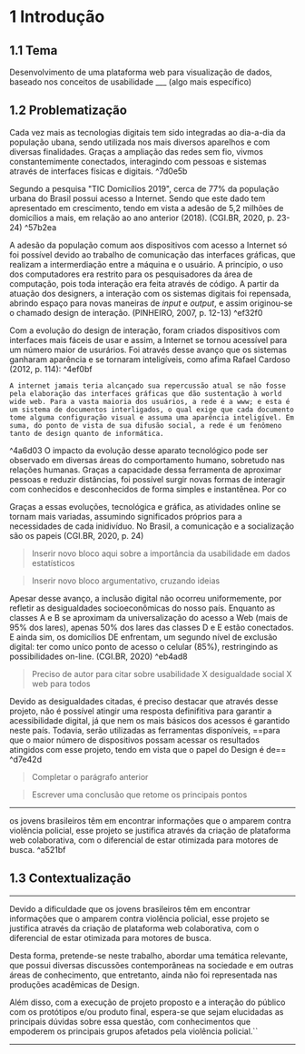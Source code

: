 # 1 Introdução
## 1.1 Tema
Desenvolvimento de uma plataforma web para visualização de dados, baseado nos conceitos de usabilidade ___ (algo mais específico)

## 1.2 Problematização
Cada vez mais as tecnologias digitais tem sido integradas ao dia-a-dia da população ubana, sendo utilizada nos mais diversos aparelhos e com diversas finalidades. Graças a ampliação das redes sem fio, vivmos constantemimente conectados, interagindo com pessoas e sistemas através de interfaces físicas e digitais. ^7d0e5b

Segundo a pesquisa "TIC Domicílios 2019", cerca de 77% da população urbana do Brasil possui acesso a Internet. Sendo que este dado tem apresentado em crescimento, tendo em vista a adesão de 5,2 milhões de domicílios a mais, em relação ao ano anterior (2018). (CGI.BR, 2020, p. 23-24) ^57b2ea

A adesão da população comum aos dispositivos com acesso a Internet só foi possível devido ao trabalho de comunicação das interfaces gráficas, que realizam a intermerdiação entre a máquina e o usuário. A princípio, o uso dos computadores era restrito para os pesquisadores da área de computação, pois toda interação era feita através de código. A partir da atuação dos designers, a interação com os sistemas digitais foi repensada, abrindo espaço para novas maneiras de *input* e *output*, e assim  originou-se o chamado design de interação. (PINHEIRO, 2007, p. 12-13) ^ef32f0

Com a evolução do design de interação, foram criados dispositivos com interfaces mais fáceis de usar e assim, a Internet se tornou acessível para um número maior de usurários. Foi através desse avanço que os sistemas ganharam aparência e se tornaram inteligíveis, como afima Rafael Cardoso (2012, p. 114): ^4ef0bf

```
A internet jamais teria alcançado sua repercussão atual se não fosse pela elaboração das interfaces gráficas que dão sustentação à world wide web. Para a vasta maioria dos usuários, a rede é a www; e esta é um sistema de documentos interligados, o qual exige que cada documento tome alguma configuração visual e assuma uma aparência inteligível. Em suma, do ponto de vista de sua difusão social, a rede é um fenômeno tanto de design quanto de informática. 
````

^4a6d03
O impacto da evolução desse aparato tecnológico pode ser observado em diversas áreas do comportamento humano, sobretudo nas relações humanas. Graças a capacidade dessa ferramenta de aproximar pessoas e reduzir distâncias, foi possível surgir novas formas de interagir com conhecidos e desconhecidos de forma simples e instantênea. Por co

Graças a essas evoluções, tecnológica e gráfica, as atividades online se tornam mais variadas, assumindo significados próprios para a necessidades de cada inidivíduo. No Brasil, a comunicação e a socialização são os papeis 
(CGI.BR, 2020, p. 24)
> Inserir novo bloco aqui sobre a importância da usabilidade em dados estatísticos

> Inserir novo bloco argumentativo, cruzando ideias

 Apesar desse avanço, a inclusão digital não ocorreu uniformemente, por refletir as desigualdades socioeconômicas do nosso país. Enquanto as classes A e B se aproximam da universalização do acesso a Web (mais de 95% dos lares), apenas 50% dos lares das classes D e E estão conectados. E ainda sim, os domicílios DE enfrentam, um segundo nível de exclusão digital: ter como uníco ponto de acesso o celular (85%), restringindo as possibilidades on-line. (CGI.BR, 2020) ^eb4ad8

> Preciso de autor para citar sobre usabilidade X desigualdade social X web para todos

Devido as desigualdades citadas, é preciso destacar que através desse projeto, não é possível atingir uma resposta definifitiva para garantir a acessibilidade digital, já que nem os mais básicos dos acessos é garantido neste país. Todavia, serão utilizadas as ferramentas disponíveis, ==para que o maior número de dispositivos possam acessar os resultados atingidos com esse projeto, tendo em vista que o papel do Design é de==  ^d7e42d
> Completar o parágrafo anterior

> Escrever uma conclusão que retome os principais pontos


---

os jovens brasileiros têm em encontrar informações que o amparem contra violência policial, esse projeto se justifica através da criação de plataforma web colaborativa, com o diferencial de estar otimizada para motores de busca. ^a521bf


## 1.3 Contextualização


---
Devido a dificuldade que os jovens brasileiros têm em encontrar informações que o amparem contra violência policial, esse projeto se justifica através da criação de plataforma web colaborativa, com o diferencial de estar otimizada para motores de busca.

Desta forma, pretende-se neste trabalho, abordar uma temática relevante, que possui diversas discussões contemporâneas na sociedade e em outras áreas de conhecimento, que entretanto, ainda não foi representada nas produções acadêmicas de Design.

Além disso, com a execução de projeto proposto e a interação do público com os protótipos e/ou produto final, espera-se que sejam elucidadas as principais dúvidas sobre essa questão, com conhecimentos que empoderem os principais grupos afetados pela violência policial.``

---
